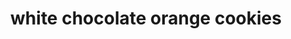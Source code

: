 ---
id: 5bb14c73c032fe00144e9e86
servings:
notes:
directions: 'preheat oven to 350° f.

combine flour
 baking soda and salt in small bowl. beat butter
 granulated sugar and brown sugar in large mixer bowl until creamy. beat in egg and orange peel. gradually beat in flour mixture. stir in morsels. drop by rounded tablespoon onto ungreased baking sheets.

bake for 10 to 12 minutes or until edges are light golden brown. cool on baking sheets for 2 minutes; remove to wire racks to cool completely.'
ingredients: '2 1/4 cups all-purpose flour
3/4 teaspoon baking soda
1/2 teaspoon salt
1 cup (2 sticks) butter or margarine
 softened
1/2 cup granulated sugar
1/2 cup packed light brown sugar
1 large egg
2 to 3 teaspoons grated orange peel
2 cups (12-oz. pkg.) nestlé® toll house® premier white morsels'
rating: 4
ease: easy
img:
category: dessert
href: 'https: //www.verybestbaking.com/recipes/29698/white-chip-orange-cookies/'
totalTime:
cookTime:
prepTime:
title: white chocolate orange cookies
slug: white-chocolate-orange-cookies
---